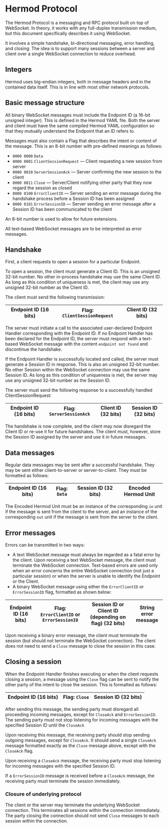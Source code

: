 # Hermod Protocol
The Hermod Protocol is a messaging and RPC protocol built on top of WebSocket. In theory, it works with any full-duplex transmission medium, but this document specifically describes it using WebSocket.

It involves a simple handshake, bi-directional messaging, error handling, and closing. The idea is to support many sessions between a server and client over a single WebSocket connection to reduce overhead.

## Integers
Hermod uses big-endian integers, both in message headers and in the contained data itself. This is in line with most other network protocols.

## Basic message structure
All binary WebSocket messages must include the Endpoint ID (a 16-bit unsigned integer). This is defined in the Hermod YAML file. Both the server and client must have the same compiled Hermod YAML configuration so that they mutually understand the Endpoint that an ID refers to.

Messages must also contain a Flag that describes the intent or content of the message. This is an 8-bit number with pre-defined meanings as follows:

- `0000 0000` `Data`
- `0000 0001` `ClientSessionRequest` — Client requesting a new session from server
- `0000 0010` `ServerSessionAck` — Server confirming the new session to the client
- `0000 0011` `Close` — Server/Client notifying other party that they now regard the session as closed
- `0000 0100` `ErrorClientID` — Server sending an error message during the handshake process before a Session ID has been assigned
- `0000 0101` `ErrorSessionID` — Server sending an error message after a Session ID has been communicated to the client

An 8-bit number is used to allow for future extensions.

All text-based WebSocket messages are to be interpreted as error messages.

## Handshake
First, a client requests to open a session for a particular Endpoint.

To open a session, the client must generate a Client ID. This is an unsigned 32-bit number. No other in-process handshake may use the same Client ID. As long as this condition of uniqueness is met, the client may use any unsigned 32-bit number as the Client ID.

The client must send the following transmission:

| Endpoint ID (16 bits) | Flag: `ClientSessionRequest` | Client ID (32 bits) |
|-----------------------|------------------------------|---------------------|

The server must initiate a call to the associated user-declared Endpoint Handler corresponding with the Endpoint ID. If no Endpoint Handler has been declared for the Endpoint ID, the server must respond with a text-based WebSocket message with the content `endpoint not found` and discontinue the handshake.

If the Endpoint Handler is successfully located and called, the server must generate a Session ID in response. This is also an unsigned 32-bit number. No other Session within the WebSocket connection may use the same Session ID. As long as this condition of uniqueness is met, the server may use any unsigned 32-bit number as the Session ID.

The server must send the following response to a successfully handled ClientSessionRequest:

| Endpoint ID (16 bits) | Flag: `ServerSessionAck` | Client ID (32 bits) | Session ID (32 bits) |
|-----------------------|--------------------------|---------------------|----------------------|

The handshake is now complete, and the client may now disregard the Client ID or re-use it for future handshakes. The client must, however, store the Session ID assigned by the server and use it in future messages.

## Data messages
Regular data messages may be sent after a successful handshake. They may be sent either client-to-server or server-to-client. They must be formatted as follows:

| Endpoint ID (16 bits) | Flag: `Data` | Session ID (32 bits) | Encoded Hermod Unit |
|-----------------------|--------------|----------------------|---------------------|

The Encoded Hermod Unit must be an instance of the corresponding `in` unit if the message is sent from the client to the server, and an instance of the corresponding `out` unit if the message is sent from the server to the client.

## Error messages
Errors can be transmitted in two ways:

- A text WebSocket message must always be regarded as a fatal error by the client. Upon receiving a text WebSocket message, the client must terminate the WebSocket connection. Text-based errors are used only when an error concerns the entire WebSocket connection (not just a particular session) or when the server is unable to identify the Endpoint or the Client.
- A binary WebSocket message using either the `ErrorClientID` or `ErrorSessionID` flag, formatted as shown below:

| Endpoint ID (16 bits) | Flag: `ErrorClientID` or `ErrorSessionID` | Session ID or Client ID (depending on flag) (32 bits) | String error message |
|-----------------------|-------------------------------------------|-------------------------------------------------------|----------------------|

Upon receiving a binary error message, the client must terminate the session (but should not terminate the WebSocket connection). The client does not need to send a `Close` message to close the session in this case.

## Closing a session
When the Endpoint Handler finishes executing or when the client requests closing a session, a message using the `Close` flag can be sent to notify the other party of the intent to close the session. This is formatted as follows:

| Endpoint ID (16 bits) | Flag: `Close` | Session ID (32 bits) |
|-----------------------|---------------|----------------------|

After sending this message, the sending party must disregard all proceeding incoming messages, except for `CloseAck` and `ErrorSessionID`. The sending party must not stop listening for incoming messages with the specified Session ID until the `CloseAck`  

Upon receiving this message, the receiving party should stop sending outgoing messages, except for `CloseAck`. It should send a single `CloseAck` message formatted exactly as the `Close` message above, except with the `CloseAck` flag.

Upon receiving a `CloseAck` message, the receiving party must stop listening for incoming messages with the specified Session ID.

If a `ErrorSessionID` message is received before a `CloseAck` message, the receiving party must terminate the session immediately.

### Closure of underlying protocol
The client or the server may terminate the underlying WebSocket connection. This terminates all sessions within the connection immediately. The party closing the connection should not send `Close` messages to each session within the connection. 
